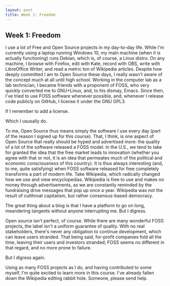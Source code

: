 ```yaml
---
layout: post
title: Week 1: Freedom
---
```


## Week 1: Freedom

I use a lot of Free and Open Source projects in my day-to-day life.
While I'm currently using a laptop running Windows 10, my main machine (when it
is actually functioning) runs Debian, which is, of course, a Linux distro.
On any machine, I browse with Firefox, edit with Kate, record with OBS, write
with LibreOffice Writer, and read a metric ton of Wikipedia articles. Despite
how deeply committed I am to Open Source these days, I really wasn't aware of
the concept much at all until high school. Working in the computer lab as a lab
technician, I became friends with a proponent of FOSS, who very quickly
converted me to GNU+Linux, and, to his dismay, Emacs. Since then, I've tried to
use FOSS software whenever possible, and, whenever I release code publicly on
GitHub, I license it under the GNU GPL3.

If I remember to add a license.

Which I ususally do.

To me, Open Source thus means simply the software I use every day (part of the
reason I signed up for this course). That, I think, is one aspect of Open Source
that really should be hyped and advertised more: the quality of a lot of the
software released a FOSS model. In the U.S., we tend to take for granted the
idea that the free market leads to innovation (whether you agree with that or
not, it is an idea that permeates much of the political and economic
consciousness of this country). It is thus always interesting (and, to me,
quite satisfying) when FOSS software released for free completely transforms a
part of modern life. Take Wikipedia, which radically changed how we use and
view encyclopedias. Wikipedia is free to use and makes no money through
advertisements, as we are constantly reminded by the fundraising drive messages
that pop up once a year. Wikipedia was not the result of cutthroat capitalism,
but rather consensus-based democracy.

The great thing about a blog is that I have a platform to go on long,
meandering tangents without anyone interrupting me. But I digress.

Open source isn't perfect, of course. While there are many wonderful FOSS
projects, the label isn't a uniform guarantee of quality. With no real
stakeholders, there's never any obligation to continue development, which can
leave users stranded. That being said, for-profit companies fold all the time,
leaving their users and investors stranded; FOSS seems no different in that
regard, and no more prone to failure.

But I digress again.

Using as many FOSS projects as I do, and having contributed to some myself, I'm
quite excited to learn more in this course. I've already fallen down the
Wikipedia editing rabbit hole. Someone, please send help.
